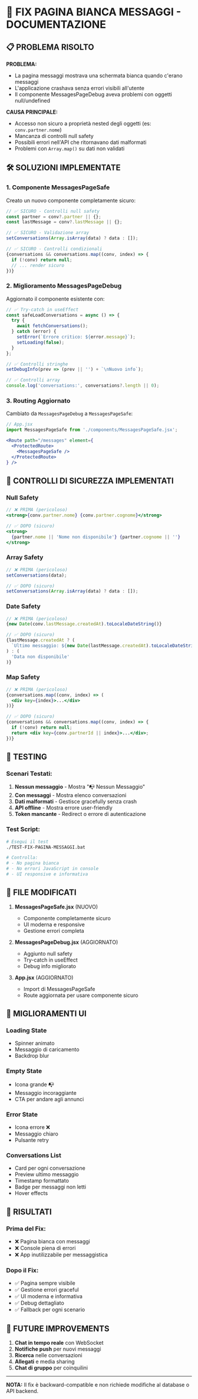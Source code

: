 # 🔧 FIX PAGINA BIANCA MESSAGGI - DOCUMENTAZIONE

## 📋 PROBLEMA RISOLTO

**PROBLEMA:**
- La pagina messaggi mostrava una schermata bianca quando c'erano messaggi
- L'applicazione crashava senza errori visibili all'utente
- Il componente MessagesPageDebug aveva problemi con oggetti null/undefined

**CAUSA PRINCIPALE:**
- Accesso non sicuro a proprietà nested degli oggetti (es: `conv.partner.nome`)
- Mancanza di controlli null safety
- Possibili errori nell'API che ritornavano dati malformati
- Problemi con `Array.map()` su dati non validati

## 🛠️ SOLUZIONI IMPLEMENTATE

### 1. **Componente MessagesPageSafe**
Creato un nuovo componente completamente sicuro:

```jsx
// ✅ SICURO - Controlli null safety
const partner = conv?.partner || {};
const lastMessage = conv?.lastMessage || {};

// ✅ SICURO - Validazione array
setConversations(Array.isArray(data) ? data : []);

// ✅ SICURO - Controlli condizionali
{conversations && conversations.map((conv, index) => {
  if (!conv) return null;
  // ... render sicuro
})}
```

### 2. **Miglioramento MessagesPageDebug**
Aggiornato il componente esistente con:

```jsx
// ✅ Try-catch in useEffect
const safeLoadConversations = async () => {
  try {
    await fetchConversations();
  } catch (error) {
    setError(`Errore critico: ${error.message}`);
    setLoading(false);
  }
};

// ✅ Controlli stringhe
setDebugInfo(prev => (prev || '') + `\nNuovo info`);

// ✅ Controlli array
console.log('conversations:', conversations?.length || 0);
```

### 3. **Routing Aggiornato**
Cambiato da `MessagesPageDebug` a `MessagesPageSafe`:

```jsx
// App.jsx
import MessagesPageSafe from './components/MessagesPageSafe.jsx';

<Route path="/messages" element={
  <ProtectedRoute>
    <MessagesPageSafe />
  </ProtectedRoute>
} />
```

## 🎯 CONTROLLI DI SICUREZZA IMPLEMENTATI

### **Null Safety**
```jsx
// ❌ PRIMA (pericoloso)
<strong>{conv.partner.nome} {conv.partner.cognome}</strong>

// ✅ DOPO (sicuro)
<strong>
  {partner.nome || 'Nome non disponibile'} {partner.cognome || ''}
</strong>
```

### **Array Safety**
```jsx
// ❌ PRIMA (pericoloso)
setConversations(data);

// ✅ DOPO (sicuro)
setConversations(Array.isArray(data) ? data : []);
```

### **Date Safety**
```jsx
// ❌ PRIMA (pericoloso)
{new Date(conv.lastMessage.createdAt).toLocaleDateString()}

// ✅ DOPO (sicuro)
{lastMessage.createdAt ? (
  `Ultimo messaggio: ${new Date(lastMessage.createdAt).toLocaleDateString('it-IT')}`
) : (
  'Data non disponibile'
)}
```

### **Map Safety**
```jsx
// ❌ PRIMA (pericoloso)
{conversations.map((conv, index) => (
  <div key={index}>...</div>
))}

// ✅ DOPO (sicuro)
{conversations && conversations.map((conv, index) => {
  if (!conv) return null;
  return <div key={conv.partnerId || index}>...</div>;
})}
```

## 🧪 TESTING

### **Scenari Testati:**
1. **Nessun messaggio** - Mostra "📭 Nessun Messaggio"
2. **Con messaggi** - Mostra elenco conversazioni
3. **Dati malformati** - Gestisce gracefully senza crash
4. **API offline** - Mostra errore user-friendly
5. **Token mancante** - Redirect o errore di autenticazione

### **Test Script:**
```bash
# Esegui il test
./TEST-FIX-PAGINA-MESSAGGI.bat

# Controlla:
# - No pagina bianca
# - No errori JavaScript in console
# - UI responsive e informativa
```

## 📁 FILE MODIFICATI

1. **MessagesPageSafe.jsx** (NUOVO)
   - Componente completamente sicuro
   - UI moderna e responsive
   - Gestione errori completa

2. **MessagesPageDebug.jsx** (AGGIORNATO)
   - Aggiunto null safety
   - Try-catch in useEffect
   - Debug info migliorato

3. **App.jsx** (AGGIORNATO)
   - Import di MessagesPageSafe
   - Route aggiornata per usare componente sicuro

## 🎨 MIGLIORAMENTI UI

### **Loading State**
- Spinner animato
- Messaggio di caricamento
- Backdrop blur

### **Empty State**
- Icona grande 📭
- Messaggio incoraggiante
- CTA per andare agli annunci

### **Error State**
- Icona errore ❌
- Messaggio chiaro
- Pulsante retry

### **Conversations List**
- Card per ogni conversazione
- Preview ultimo messaggio
- Timestamp formattato
- Badge per messaggi non letti
- Hover effects

## 🚀 RISULTATI

### **Prima del Fix:**
- ❌ Pagina bianca con messaggi
- ❌ Console piena di errori
- ❌ App inutilizzabile per messaggistica

### **Dopo il Fix:**
- ✅ Pagina sempre visibile
- ✅ Gestione errori graceful
- ✅ UI moderna e informativa
- ✅ Debug dettagliato
- ✅ Fallback per ogni scenario

## 🔮 FUTURE IMPROVEMENTS

1. **Chat in tempo reale** con WebSocket
2. **Notifiche push** per nuovi messaggi
3. **Ricerca** nelle conversazioni
4. **Allegati** e media sharing
5. **Chat di gruppo** per coinquilini

---

**NOTA:** Il fix è backward-compatible e non richiede modifiche al database o API backend.
